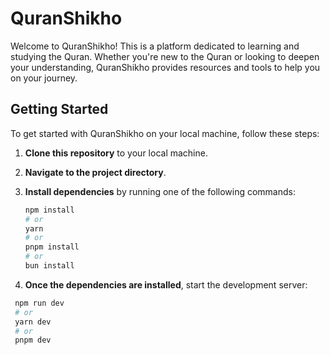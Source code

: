# QuranShikho

Welcome to QuranShikho! This is a platform dedicated to learning and studying the Quran. Whether you're new to the Quran or looking to deepen your understanding, QuranShikho provides resources and tools to help you on your journey.

## Getting Started

To get started with QuranShikho on your local machine, follow these steps:

1. **Clone this repository** to your local machine.
2. **Navigate to the project directory**.
3. **Install dependencies** by running one of the following commands:

   ```bash
   npm install
   # or
   yarn
   # or
   pnpm install
   # or
   bun install
   ```

4. **Once the dependencies are installed**, start the development server:

```bash
 npm run dev
 # or
 yarn dev
 # or
 pnpm dev
```

